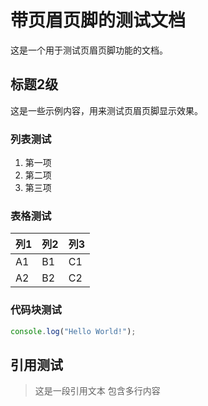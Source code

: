# 带页眉页脚的测试文档

这是一个用于测试页眉页脚功能的文档。

## 标题2级
这是一些示例内容，用来测试页眉页脚显示效果。

### 列表测试
1. 第一项
2. 第二项
3. 第三项

### 表格测试
| 列1 | 列2 | 列3 |
|-----|-----|-----|
| A1  | B1  | C1  |
| A2  | B2  | C2  |

### 代码块测试
```javascript
console.log("Hello World!");
```

## 引用测试
> 这是一段引用文本
> 包含多行内容

